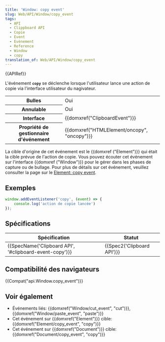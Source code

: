 ```yaml
---
title: 'Window: copy event'
slug: Web/API/Window/copy_event
tags:
  - API
  - Clippboard API
  - Copie
  - Event
  - Evènement
  - Reference
  - Window
  - copy
translation_of: Web/API/Window/copy_event
---
```

{{APIRef}}

L'événement **`copy`** se déclenche lorsque l'utilisateur lance une action de copie via l'interface utilisateur du nagivateur.

<table class="properties">
  <tbody>
    <tr>
      <th scope="row">Bulles</th>
      <td>Oui</td>
    </tr>
    <tr>
      <th scope="row">Annulable</th>
      <td>Oui</td>
    </tr>
    <tr>
      <th scope="row">Interface</th>
      <td>{{domxref("ClipboardEvent")}}</td>
    </tr>
    <tr>
      <th scope="row">Propriété de gestionnaire d'événement</th>
      <td>{{domxref("HTMLElement/oncopy", "oncopy")}}</td>
    </tr>
  </tbody>
</table>

La cible d'origine de cet événement est le {{domxref ("Element")}} qui était la cible prévue de l'action de copie. Vous pouvez écouter cet événement sur l'interface {{domxref ("Window")}} pour le gérer dans les phases de capture ou de bullage. Pour plus de détails sur cet événement, veuillez consulter la page sur le [Element: copy event](/en-US/docs/Web/API/Element/copy_event).

## Exemples

```js
window.addEventListener('copy', (event) => {
    console.log('action de copie lancée')
});
```

## Spécifications

| Spécification                                                            | Statut                               |
| ------------------------------------------------------------------------ | ------------------------------------ |
| {{SpecName('Clipboard API', '#clipboard-event-copy')}} | {{Spec2('Clipboard API')}} |

## Compatibilité des navigateurs

{{Compat("api.Window.copy_event")}}

## Voir également

- Événements liés: {{domxref("Window/cut_event", "cut")}}, {{domxref("Window/paste_event", "paste")}}
- Cet événement sur {{domxref("Element")}} cible: {{domxref("Element/copy_event", "copy")}}
- Cet événement sur {{domxref("Document")}} cible: {{domxref("Document/copy_event", "copy")}}
